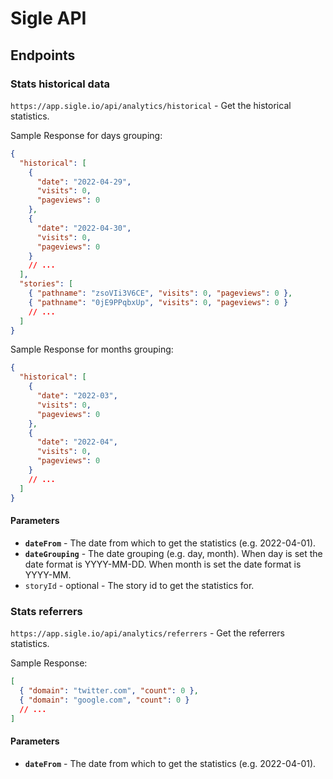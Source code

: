 # Sigle API

## Endpoints

### Stats historical data

`https://app.sigle.io/api/analytics/historical` - Get the historical statistics.

Sample Response for days grouping:

```json
{
  "historical": [
    {
      "date": "2022-04-29",
      "visits": 0,
      "pageviews": 0
    },
    {
      "date": "2022-04-30",
      "visits": 0,
      "pageviews": 0
    }
    // ...
  ],
  "stories": [
    { "pathname": "zsoVIi3V6CE", "visits": 0, "pageviews": 0 },
    { "pathname": "0jE9PPqbxUp", "visits": 0, "pageviews": 0 }
    // ...
  ]
}
```

Sample Response for months grouping:

```json
{
  "historical": [
    {
      "date": "2022-03",
      "visits": 0,
      "pageviews": 0
    },
    {
      "date": "2022-04",
      "visits": 0,
      "pageviews": 0
    }
    // ...
  ]
}
```

#### Parameters

- **`dateFrom`** - The date from which to get the statistics (e.g. 2022-04-01).
- **`dateGrouping`** - The date grouping (e.g. day, month). When day is set the date format is YYYY-MM-DD. When month is set the date format is YYYY-MM.
- `storyId` - optional - The story id to get the statistics for.

### Stats referrers

`https://app.sigle.io/api/analytics/referrers` - Get the referrers statistics.

Sample Response:

```json
[
  { "domain": "twitter.com", "count": 0 },
  { "domain": "google.com", "count": 0 }
  // ...
]
```

#### Parameters

- **`dateFrom`** - The date from which to get the statistics (e.g. 2022-04-01).

